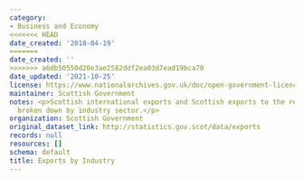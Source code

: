 ```yaml
---
category:
- Business and Economy
<<<<<<< HEAD
date_created: '2018-04-19'
=======
date_created: ''
>>>>>>> a6db50550d20e3ae2582ddf2ea03d7ead19bca70
date_updated: '2021-10-25'
license: https://www.nationalarchives.gov.uk/doc/open-government-licence/version/3/
maintainer: Scottish Government
notes: <p>Scottish international exports and Scottish exports to the rest of the UK
  broken down by industry sector.</p>
organization: Scottish Government
original_dataset_link: http://statistics.gov.scot/data/exports
records: null
resources: []
schema: default
title: Exports by Industry
---
```

